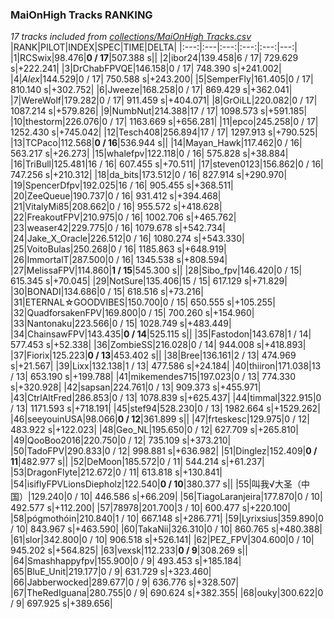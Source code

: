 ### MaiOnHigh Tracks RANKING
*17 tracks included from [collections/MaiOnHigh Tracks.csv](/collections/MaiOnHigh%20Tracks.csv)*
|RANK|PILOT|INDEX|SPEC|TIME|DELTA|
|:---:|:---|:---:|:---:|:---:|---:|
|1|RCSwix|98.476|**0 / 17**|507.388 s||
|2|ibor24|139.458|6 / 17| 729.629 s|+222.241|
|3|DrChabFPVQE|146.158|0 / 17| 748.390 s|+241.002|
|4|_Alex_|144.529|0 / 17| 750.588 s|+243.200|
|5|SemperFly|161.405|0 / 17| 810.140 s|+302.752|
|6|Jweeze|168.258|0 / 17| 869.429 s|+362.041|
|7|WereWolf|179.282|0 / 17| 911.459 s|+404.071|
|8|GrOiLL|220.082|0 / 17| 1087.214 s|+579.826|
|9|NumbNut|214.388|17 / 17| 1098.573 s|+591.185|
|10|thestorm|226.076|0 / 17| 1163.669 s|+656.281|
|11|epco|245.258|0 / 17| 1252.430 s|+745.042|
|12|Tesch408|256.894|17 / 17| 1297.913 s|+790.525|
|13|TCPaco|112.568|**0 / 16**|536.944 s||
|14|Mayan_Hawk|117.462|0 / 16| 563.217 s|+26.273|
|15|whalefpv|122.118|0 / 16| 575.828 s|+38.884|
|16|TriBull|125.481|16 / 16| 607.455 s|+70.511|
|17|steven0123|156.862|0 / 16| 747.256 s|+210.312|
|18|da_bits|173.512|0 / 16| 827.914 s|+290.970|
|19|SpencerDfpv|192.025|16 / 16| 905.455 s|+368.511|
|20|ZeeQueue|190.737|0 / 16| 931.412 s|+394.468|
|21|VitalyMi85|208.662|0 / 16| 955.572 s|+418.628|
|22|FreakoutFPV|210.975|0 / 16| 1002.706 s|+465.762|
|23|weaser42|229.775|0 / 16| 1079.678 s|+542.734|
|24|Jake_X_Oracle|226.512|0 / 16| 1080.274 s|+543.330|
|25|VoitoBulas|250.268|0 / 16| 1185.863 s|+648.919|
|26|ImmortalT|287.500|0 / 16| 1345.538 s|+808.594|
|27|MelissaFPV|114.860|**1 / 15**|545.300 s||
|28|Sibo_fpv|146.420|0 / 15| 615.345 s|+70.045|
|29|NotSure|135.406|15 / 15| 617.129 s|+71.829|
|30|BONADI|134.686|0 / 15| 618.516 s|+73.216|
|31|ETERNAL☆GOODVIBES|150.700|0 / 15| 650.555 s|+105.255|
|32|QuadforsakenFPV|169.800|0 / 15| 700.260 s|+154.960|
|33|Nantonaku|223.566|0 / 15| 1028.749 s|+483.449|
|34|ChainsawFPV|143.435|**0 / 14**|525.115 s||
|35|Fastodon|143.678|1 / 14| 577.453 s|+52.338|
|36|ZombieSS|216.028|0 / 14| 944.008 s|+418.893|
|37|Fiorix|125.223|**0 / 13**|453.402 s||
|38|Bree|136.161|2 / 13| 474.969 s|+21.567|
|39|Lixx|132.138|1 / 13| 477.586 s|+24.184|
|40|thiiron|171.038|13 / 13| 653.190 s|+199.788|
|41|mikemendes715|197.023|0 / 13| 774.330 s|+320.928|
|42|sapsan|224.761|0 / 13| 909.373 s|+455.971|
|43|CtrlAltFred|286.853|0 / 13| 1078.839 s|+625.437|
|44|timmal|322.915|0 / 13| 1171.593 s|+718.191|
|45|stef94|528.230|0 / 13| 1982.664 s|+1529.262|
|46|seeyouinUSA|98.066|**0 / 12**|361.899 s||
|47|frteskesc|129.975|0 / 12| 483.922 s|+122.023|
|48|Geo_NL|195.650|0 / 12| 627.709 s|+265.810|
|49|QooBoo2016|220.750|0 / 12| 735.109 s|+373.210|
|50|TadoFPV|290.833|0 / 12| 998.881 s|+636.982|
|51|Dinglez|152.409|**0 / 11**|482.977 s||
|52|DeMoon|185.572|0 / 11| 544.214 s|+61.237|
|53|DragonFlyte|212.672|0 / 11| 613.818 s|+130.841|
|54|isiflyFPVLionsDiepholz|122.540|**0 / 10**|380.377 s||
|55|叫我√大圣（中国）|129.240|0 / 10| 446.586 s|+66.209|
|56|TiagoLaranjeira|177.870|0 / 10| 492.577 s|+112.200|
|57|78978|201.700|3 / 10| 600.477 s|+220.100|
|58|pógmothóin|210.840|1 / 10| 667.148 s|+286.771|
|59|Lyrixsius|359.890|0 / 10| 843.967 s|+463.590|
|60|TakaNii|326.310|0 / 10| 860.765 s|+480.388|
|61|slor|342.800|0 / 10| 906.518 s|+526.141|
|62|PEZ_FPV|304.600|0 / 10| 945.202 s|+564.825|
|63|vexsk|112.233|**0 / 9**|308.269 s||
|64|Smashhappyfpv|155.900|0 / 9| 493.453 s|+185.184|
|65|BluE_Unit|219.177|0 / 9| 631.729 s|+323.460|
|66|Jabberwocked|289.677|0 / 9| 636.776 s|+328.507|
|67|TheRedIguana|280.755|0 / 9| 690.624 s|+382.355|
|68|ouky|300.622|0 / 9| 697.925 s|+389.656|

